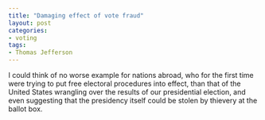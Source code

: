 ```yaml
---
title: "Damaging effect of vote fraud"
layout: post
categories:
- voting
tags:
- Thomas Jefferson
---
```


I could think of no worse example for nations abroad, who for the first time were trying to put free electoral procedures into effect, than that of the United States wrangling over the results of our presidential election, and even suggesting that the presidency itself could be stolen by thievery at the ballot box.